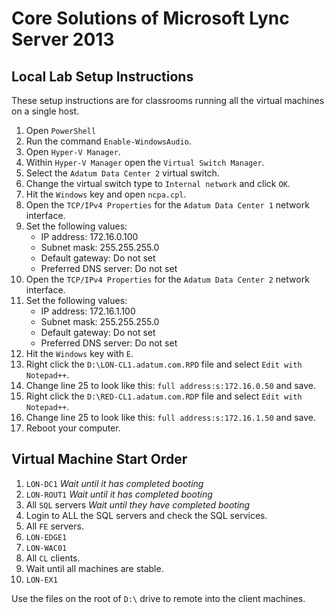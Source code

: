 # Core Solutions of Microsoft Lync Server 2013

## Local Lab Setup Instructions

These setup instructions are for classrooms running all the virtual machines on a single host.

1. Open `PowerShell`
1. Run the command `Enable-WindowsAudio`.
1. Open `Hyper-V Manager`.
1. Within `Hyper-V Manager` open the `Virtual Switch Manager`.
1. Select the `Adatum Data Center 2` virtual switch.
1. Change the virtual switch type to `Internal network` and click `OK`.
1. Hit the `Windows` key and open `ncpa.cpl`.
1. Open the `TCP/IPv4 Properties` for the `Adatum Data Center 1` network interface.
1. Set the following values:
   * IP address: 172.16.0.100
   * Subnet mask: 255.255.255.0
   * Default gateway: Do not set
   * Preferred DNS server: Do not set
1. Open the `TCP/IPv4 Properties` for the `Adatum Data Center 2` network interface.
1. Set the following values:
   * IP address: 172.16.1.100
   * Subnet mask: 255.255.255.0
   * Default gateway: Do not set
   * Preferred DNS server: Do not set
1. Hit the `Windows` key with `E`.
1. Right click the `D:\LON-CL1.adatum.com.RPD` file and select `Edit with Notepad++`.
1. Change line 25 to look like this: `full address:s:172.16.0.50` and save.
1. Right click the `D:\RED-CL1.adatum.com.RDP` file and select `Edit with Notepad++`.
1. Change line 25 to look like this: `full address:s:172.16.1.50` and save.
1. Reboot your computer.

## Virtual Machine Start Order

1. `LON-DC1` _Wait until it has completed booting_
1. `LON-ROUT1` _Wait until it has completed booting_
1. All `SQL` servers _Wait until they have completed booting_
1. Login to ALL the SQL servers and check the SQL services.
1. All `FE` servers.
1. `LON-EDGE1`
1. `LON-WAC01`
1. All `CL` clients.
1. Wait until all machines are stable.
1. `LON-EX1`

Use the files on the root of `D:\` drive to remote into the client machines.




